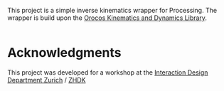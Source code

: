 This project is a simple inverse kinematics wrapper for Processing. The wrapper is build upon the [Orocos Kinematics and Dynamics Library](http://www.orocos.org/kdl).

![![](http://simple-kdl.googlecode.com/svn/site/screenshots/kinematicSolverSmall.jpg)](http://simple-kdl.googlecode.com/svn/site/screenshots/kinematicSolver.jpg)

# Acknowledgments #

This project was developed for a workshop at the [Interaction Design Department Zurich](http://iad.zhdk.ch/en) / [ZHDK](http://www.zhdk.ch/)